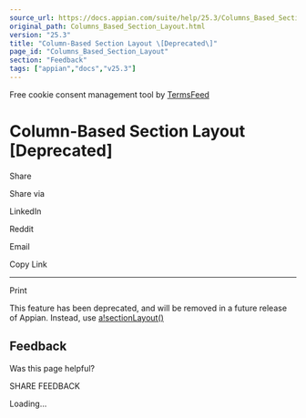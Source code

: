 ```yaml
---
source_url: https://docs.appian.com/suite/help/25.3/Columns_Based_Section_Layout.html
original_path: Columns_Based_Section_Layout.html
version: "25.3"
title: "Column-Based Section Layout \[Deprecated\]"
page_id: "Columns_Based_Section_Layout"
section: "Feedback"
tags: ["appian","docs","v25.3"]
---
```



Free cookie consent management tool by [TermsFeed](https://www.termsfeed.com/)

# Column-Based Section Layout \[Deprecated\]

Share

Share via

LinkedIn

Reddit

Email

Copy Link

* * *

Print

This feature has been deprecated, and will be removed in a future release of Appian. Instead, use [a!sectionLayout()](Section_Layout.html)

## Feedback

Was this page helpful?

SHARE FEEDBACK

Loading...